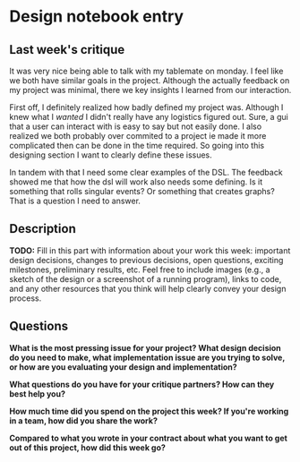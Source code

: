 # Design notebook entry

## Last week's critique

It was very nice being able to talk with my tablemate on monday. I feel like we both have similar goals in the project. Although the actually feedback on my project was minimal, there we key insights I learned from our interaction. 

First off, I definitely realized how badly defined my project was. Although I knew what I *wanted* I didn't really have any logistics figured out. Sure, a gui that a user can interact with is easy to say but not easily done. I also realized we both probably over commited to a project ie made it more complicated then can be done in the time required. So going into this designing section I want to clearly define these issues. 

In tandem with that I need some clear examples of the DSL. The feedback showed me that how the dsl will work also needs some defining. Is it something that rolls singular events? Or something that creates graphs? That is a question I need to answer. 

## Description

**TODO:** Fill in this part with information about your work this week:
important design decisions, changes to previous decisions, open questions,
exciting milestones, preliminary results, etc. Feel free to include images
(e.g., a sketch of the design or a screenshot of a running program), links to
code, and any other resources that you think will help clearly convey your
design process.

## Questions

**What is the most pressing issue for your project? What design decision do
you need to make, what implementation issue are you trying to solve, or how
are you evaluating your design and implementation?**

**What questions do you have for your critique partners? How can they best help
you?**

**How much time did you spend on the project this week? If you're working in a
team, how did you share the work?**

**Compared to what you wrote in your contract about what you want to get out of this
project, how did this week go?**
